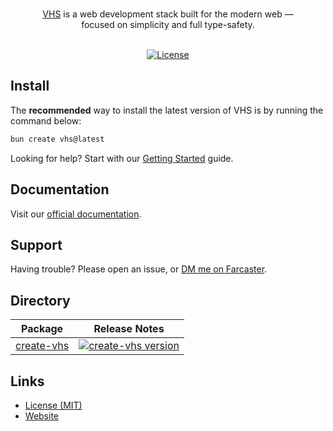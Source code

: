 <p align="center">
  <br/>
  <a href="https://vhs.dev">VHS</a> is a web development stack built for the modern web &mdash;
  <br/>
  focused on simplicity and full type-safety.
  <br/><br/>
</p>

<div align="center">

[![License](https://img.shields.io/badge/License-MIT-blue.svg)](https://github.com/0xZ0uk/create-vhs/blob/main/LICENSE)

</div>

## Install

The **recommended** way to install the latest version of VHS is by running the command below:

```bash
bun create vhs@latest
```

Looking for help? Start with our [Getting Started](https://docs.vhs.dev/en/getting-started/) guide.


## Documentation

Visit our [official documentation](https://docs.vhs.dev/).

## Support

Having trouble? Please open an issue, or [DM me on Farcaster](https://farcaster.xyz/z0uk).

## Directory

| Package                                                                                    | Release Notes                                                                                                                                                                      |
| ------------------------------------------------------------------------------------------ | ---------------------------------------------------------------------------------------------------------------------------------------------------------------------------------- |
| [create-vhs](packages/create-vhs)                                                      | [![create-vhs version](https://img.shields.io/npm/v/create-vhs.svg?label=%20)](packages/create-vhs/CHANGELOG.md)                                                             |

## Links

- [License (MIT)](LICENSE)
- [Website](https://vhs.dev/)

